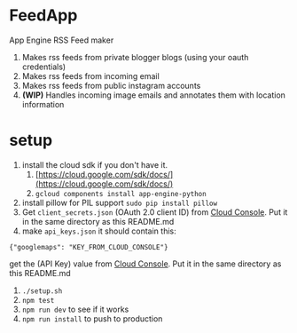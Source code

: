 # FeedApp
App Engine RSS Feed maker

1. Makes rss feeds from private blogger blogs (using your oauth credentials)
1. Makes rss feeds from incoming email
1. Makes rss feeds from public instagram accounts
1. **(WIP)** Handles incoming image emails and annotates them with location information

# setup

1. install the cloud sdk if you don't have it.
   1. [https://cloud.google.com/sdk/docs/](https://cloud.google.com/sdk/docs/)
   1. `gcloud components install app-engine-python`
1. install pillow for PIL support `sudo pip install pillow`
1. Get `client_secrets.json` (OAuth 2.0 client ID) from [Cloud  Console](https://console.cloud.google.com/apis/credentials). Put it in the same directory as this README.md
1. make `api_keys.json` it should contain this:

 `{"googlemaps": "KEY_FROM_CLOUD_CONSOLE"}`

 get the (API Key) value from [Cloud Console](https://console.cloud.google.com/apis/credentials). Put it in the same directory as this README.md
1. `./setup.sh`
1. `npm test`
1. `npm run dev` to see if it works
1. `npm run install` to push to production
